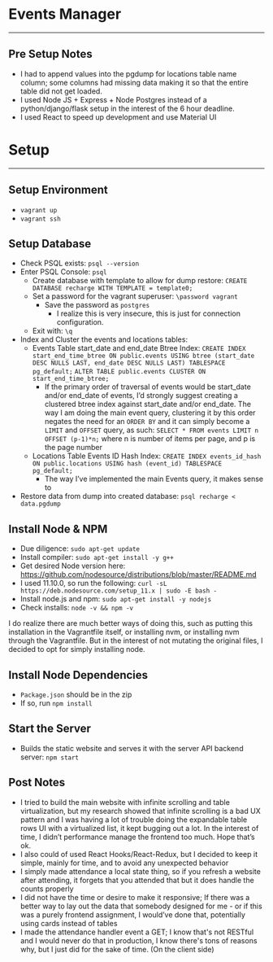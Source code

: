 # Events Manager

---

## Pre Setup Notes

- I had to append values into the pgdump for locations table name column; some columns had missing data making it so that the entire table did not get loaded.
- I used Node JS + Express + Node Postgres instead of a python/django/flask setup in the interest of the 6 hour deadline.
- I used React to speed up development and use Material UI

# Setup

---

## Setup Environment

- `vagrant up`
- `vagrant ssh`

## Setup Database

- Check PSQL exists: `psql --version`
- Enter PSQL Console: `psql`
  - Create database with template to allow for dump restore: `CREATE DATABASE recharge WITH TEMPLATE = template0;`
  - Set a password for the vagrant superuser: `\password vagrant`
    - Save the password as `postgres`
      - I realize this is very insecure, this is just for connection configuration.
  - Exit with: `\q`
- Index and Cluster the events and locations tables:
  - Events Table start_date and end_date Btree Index: 
    `CREATE INDEX start_end_time_btree
        ON public.events USING btree
        (start_date DESC NULLS LAST, end_date DESC NULLS LAST)
        TABLESPACE pg_default;`
    `ALTER TABLE public.events
        CLUSTER ON start_end_time_btree;`
    - If the primary order of traversal of events would be start_date and/or end_date of events, I’d strongly suggest creating a clustered btree index against start_date and/or end_date. The way I am doing the main event query, clustering it by this order negates the need for an `ORDER BY` and it can simply become a `LIMIT` and `OFFSET` query, as such: `SELECT * FROM events LIMIT n OFFSET (p-1)*n;` where n is number of items per page, and p is the page number
  - Locations Table Events ID Hash Index:
    `CREATE INDEX events_id_hash
        ON public.locations USING hash
        (event_id)
        TABLESPACE pg_default;`
    - The way I’ve implemented the main Events query, it makes sense to 
- Restore data from dump into created database: `psql recharge < data.pgdump`

## Install Node & NPM

- Due diligence: `sudo apt-get update`
- Install compiler: `sudo apt-get install -y g++`
- Get desired Node version here: https://github.com/nodesource/distributions/blob/master/README.md
- I used 11.10.0, so run the following: `curl -sL https://deb.nodesource.com/setup_11.x | sudo -E bash -`
- Install node.js and npm: `sudo apt-get install -y nodejs`
- Check installs: `node -v && npm -v`

I do realize there are much better ways of doing this, such as putting this installation in the Vagrantfile itself, or installing nvm, or installing nvm through the Vagrantfile. But in the interest of not mutating the original files, I decided to opt for simply installing node.

## Install Node Dependencies

- `Package.json` should be in the zip
- If so, run  `npm install`

## Start the Server

- Builds the static website and serves it with the server API backend server: `npm start`

## Post Notes

- I tried to build the main website with infinite scrolling and table virtualization, but my research showed that infinite scrolling is a bad UX pattern and I was having a lot of trouble doing the expandable table rows UI with a virtualized list, it kept bugging out a lot. In the interest of time, I didn’t performance manage the frontend too much. Hope that’s ok.
- I also could of used React Hooks/React-Redux, but I decided to keep it simple, mainly for time, and to avoid any unexpected behavior
- I simply made attendance a local state thing, so if you refresh a website after attending, it forgets that you attended that but it does handle the counts properly
- I did not have the time or desire to make it responsive; If there was a better way to lay out the data that somebody designed for me - or if this was a purely frontend assignment, I would’ve done that, potentially using cards instead of tables
- I made the attendance handler event a GET; I know that's not RESTful and I would never do that in production, I know there's tons of reasons why, but I just did for the sake of time. (On the client side)
